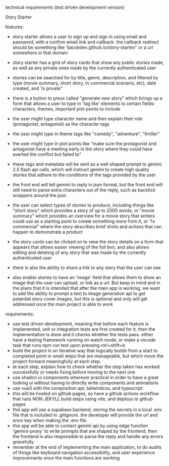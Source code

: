 technical requirements (test driven development version)

Story Starter

features:

- story starter allows a user to sign up and sign in using email and password, with a confirm email link and callback.  the callback redirect should be something like 'ljacobdev.github.io/story-starter/' or a url somewhere in that domain

- story starter has a grid of story cards that show any public stories made, as well as any private ones made by the currently authenticated user

- stories can be searched for by title, genre, description, and filtered by type (movie summary, short story, tv commercial scenario, etc), date created, and 'is private"

- there is a button to press called "generate new story" which brings up a form that allows a user to type in 'tag like' elements to certain fields:  characters, themes, important plot points to include

- the user might type character name and then explain their role (protagonist, antagonist) as the character tags

- the user might type in theme tags like "comedy", "adventure", "thriller"

- the user might type in plot points like "make sure the protagonist and antagonist have a meeting early in the story where they could have averted the conflict but failed to"

- these tags and metadata will be sent as a well shaped prompt to gemini 2.5 flash api calls, which will instruct gemini to create high quality stories that adhere to the conditions of the tags provided by the user

- the front end will tell gemini to reply in json format, but the front end will still need to parse extra characters out of the reply, such as backtick wrappers around the json

- the user can select types of stories to produce, including things like "short story" which provides a story of up to 2000 words, or "movie summary" which provides an overview for a movie story that writers could use as a starting point to create something more from it, or "tv commercial" where the story describes brief shots and actions that can happen to demonstrate a product

- the story cards can be clicked on to view the story details on a form that appears that allows easier viewing of the full text, and also allows editing and deleting of any story that was made by the currently authenticated user

- there is also the ability to share a link to any story that the user can see

- also enable stories to have an 'image' field that allows them to show an image that the user can upload, or link as a url.  But keep in mind and in the plans that it is intended that after the main app is working, we want to add the ability to prompt a text to image generation api to get potential story cover images, but this is optional and only will get addressed once the main project is able to work


requirements:
- use test driven development, meaning that before each feature is implemented, unit or integration tests are first created for it, then the implementation is done and it checks whether the tests pass.  either have a testing framework running on watch mode, or make a vscode task that runs npm run test upon pressing ctrl+shift+b
- build the project in an iterative way that logically builds from a start to completed point in small steps that are manageable, but which move the project forward meaningfully at each step.  
- at each step, explain how to check whether the step taken has worked successfully or needs fixing before moving to the next one
- use shadcn ui components wherever practical in order to have a great looking ui without having to directly write components and animations
- use vue3 with the composition api, tailwindcss, and typescript
- this will be hosted on github pages, so have a github actions workflow that runs NON JEKYLL build steps using vite, and deploys to github pages
- this app will use a supabase backend, storing the secrets in a local .env file that is included in .gitignore.  the developer will provide the url and anon key when making the .env file
- this app will be able to contact gemini api by using edge function 'gemini-proxy' to write prompts that are shaped by the frontend, then the frontend is also responsible to parse the reply and handle any errors gracefully
- remember at the end of implementing the main application, to do audits of things like keyboard navigation accessibility, and user experience improvements once the main functions are working